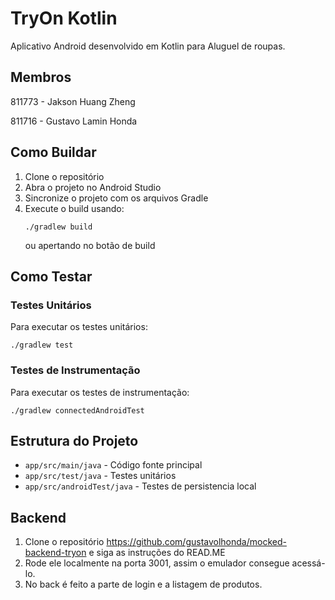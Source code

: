 # TryOn Kotlin

Aplicativo Android desenvolvido em Kotlin para Aluguel de roupas.

## Membros

811773 - Jakson Huang Zheng

811716 - Gustavo Lamin Honda

## Como Buildar

1. Clone o repositório
2. Abra o projeto no Android Studio
3. Sincronize o projeto com os arquivos Gradle
4. Execute o build usando:
   ```
   ./gradlew build
   ```
   ou apertando no botão de build

## Como Testar

### Testes Unitários
Para executar os testes unitários:
```
./gradlew test
```

### Testes de Instrumentação
Para executar os testes de instrumentação:
```
./gradlew connectedAndroidTest
```

## Estrutura do Projeto

- `app/src/main/java` - Código fonte principal
- `app/src/test/java` - Testes unitários
- `app/src/androidTest/java` - Testes de persistencia local

## Backend
1. Clone o repositório https://github.com/gustavolhonda/mocked-backend-tryon e siga as instruções do READ.ME
2. Rode ele localmente na porta 3001, assim o emulador consegue acessá-lo.
3. No back é feito a parte de login e a listagem de produtos.

